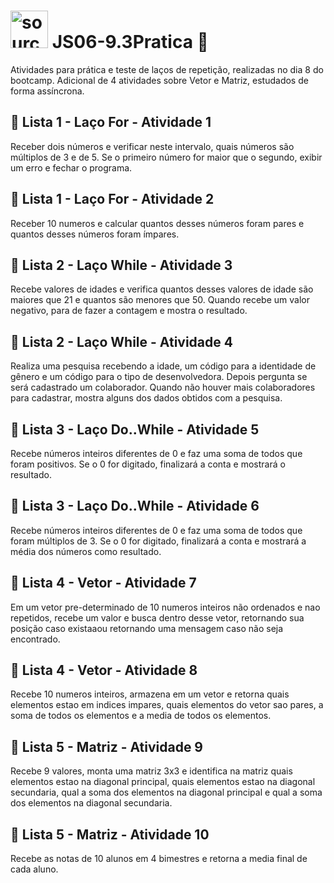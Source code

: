 # <img src="https://i.imgur.com/r9lrbPG.png" title="source: imgur.com" width="60px"/> JS06-9.3Pratica 📖

Atividades para prática e teste de laços de repetição, realizadas no dia 8 do bootcamp. Adicional de 4 atividades sobre Vetor e Matriz, estudados de forma assíncrona. 

## 📝 Lista 1 - Laço For  - Atividade 1
Receber dois números e verificar neste intervalo, quais números são múltiplos de 3 e de 5. Se o primeiro número for maior que o segundo, exibir um erro e fechar o programa.

## 📝 Lista 1 - Laço For  - Atividade 2
Receber 10 numeros e calcular quantos desses números foram pares e quantos desses números foram ímpares.

## 📝 Lista 2 - Laço While  - Atividade 3
Recebe valores de idades e verifica quantos desses valores de idade são maiores que 21 e quantos são menores que 50. Quando recebe um valor negativo, para de fazer a contagem e mostra o resultado.

## 📝 Lista 2 - Laço While  - Atividade 4
Realiza uma pesquisa recebendo a idade, um código para a identidade de gênero e um código para o tipo de desenvolvedora. Depois pergunta se será cadastrado um colaborador. Quando não houver mais colaboradores para cadastrar, mostra alguns dos dados obtidos com a pesquisa.

## 📝 Lista 3 - Laço Do..While  - Atividade 5
Recebe números inteiros diferentes de 0 e faz uma soma de todos que foram positivos. Se o 0 for digitado, finalizará a conta e mostrará o resultado.

## 📝 Lista 3 - Laço Do..While  - Atividade 6
Recebe números inteiros diferentes de 0 e faz uma soma de todos que foram múltiplos de 3. Se o 0 for digitado, finalizará a conta e mostrará a média dos números como resultado. 

## 📝 Lista 4 - Vetor  - Atividade 7
Em um vetor pre-determinado de 10 numeros inteiros não ordenados e nao repetidos, recebe um valor e busca dentro desse vetor, retornando sua posição caso existaaou retornando uma mensagem caso não seja encontrado. 

## 📝 Lista 4 - Vetor  - Atividade 8
Recebe 10 numeros inteiros, armazena em um vetor e retorna quais elementos estao em indices impares, quais elementos do vetor sao pares, a soma de todos os elementos e a media de todos os elementos.

## 📝 Lista 5 - Matriz  - Atividade 9
Recebe 9 valores, monta uma matriz 3x3 e identifica na matriz quais elementos estao na diagonal principal, quais elementos estao na diagonal secundaria, qual a soma dos elementos na diagonal principal e qual a soma dos elementos na diagonal secundaria.

## 📝 Lista 5 - Matriz  - Atividade 10
Recebe as notas de 10 alunos em 4 bimestres e retorna a media final de cada aluno. 